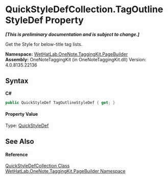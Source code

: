 # QuickStyleDefCollection.TagOutlineStyleDef Property 
 _**\[This is preliminary documentation and is subject to change.\]**_

Get the Style for below-title tag lists.

**Namespace:**&nbsp;<a href="56352230-71f2-f4b7-63a8-983965663af5.md">WetHatLab.OneNote.TaggingKit.PageBuilder</a><br />**Assembly:**&nbsp;OneNoteTaggingKit (in OneNoteTaggingKit.dll) Version: 4.0.8135.22136

## Syntax

**C#**<br />
``` C#
public QuickStyleDef TagOutlineStyleDef { get; }
```


#### Property Value
Type: <a href="b060cbe3-abed-8941-9af9-880354eb2a81.md">QuickStyleDef</a>

## See Also


#### Reference
<a href="d18a9ee8-6ca6-15cb-9563-6af8ddccc08a.md">QuickStyleDefCollection Class</a><br /><a href="56352230-71f2-f4b7-63a8-983965663af5.md">WetHatLab.OneNote.TaggingKit.PageBuilder Namespace</a><br />